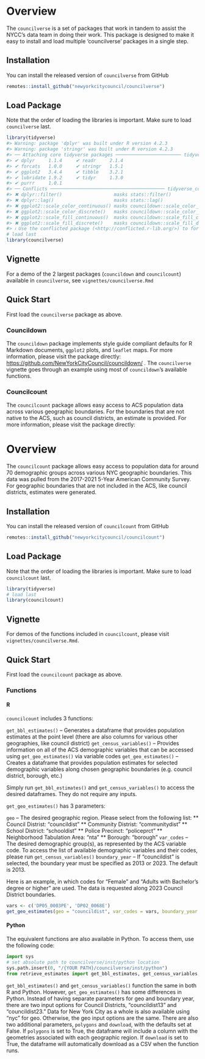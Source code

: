 
<!-- README.md is generated from README.Rmd. Please edit that file -->

# Overview

The `councilverse` is a set of packages that work in tandem to assist
the NYCC’s data team in doing their work. This package is designed to
make it easy to install and load multiple ‘councilverse’ packages in a
single step.

## Installation

You can install the released version of `councilverse` from GitHub

``` r
remotes::install_github("newyorkcitycouncil/councilverse")
```

## Load Package

Note that the order of loading the libraries is important. Make sure to
load `councilverse` last.

``` r
library(tidyverse)
#> Warning: package 'dplyr' was built under R version 4.2.3
#> Warning: package 'stringr' was built under R version 4.2.3
#> ── Attaching core tidyverse packages ──────────────────────── tidyverse 2.0.0 ──
#> ✔ dplyr     1.1.4     ✔ readr     2.1.4
#> ✔ forcats   1.0.0     ✔ stringr   1.5.1
#> ✔ ggplot2   3.4.4     ✔ tibble    3.2.1
#> ✔ lubridate 1.9.2     ✔ tidyr     1.3.0
#> ✔ purrr     1.0.1     
#> ── Conflicts ────────────────────────────────────────── tidyverse_conflicts() ──
#> ✖ dplyr::filter()                   masks stats::filter()
#> ✖ dplyr::lag()                      masks stats::lag()
#> ✖ ggplot2::scale_color_continuous() masks councildown::scale_color_continuous()
#> ✖ ggplot2::scale_color_discrete()   masks councildown::scale_color_discrete()
#> ✖ ggplot2::scale_fill_continuous()  masks councildown::scale_fill_continuous()
#> ✖ ggplot2::scale_fill_discrete()    masks councildown::scale_fill_discrete()
#> ℹ Use the conflicted package (<http://conflicted.r-lib.org/>) to force all conflicts to become errors
# load last
library(councilverse)
```

## Vignette

For a demo of the 2 largest packages (`councildown` and `councilcount`)
available in `councilverse`, see `vignettes/councilverse.Rmd`

## Quick Start

First load the `councilverse` package as above.

### Councildown

The `councildown` package implements style guide compliant defaults for
R Markdown documents, `ggplot2` plots, and `leaflet` maps. For more
information, please visit the package directly:
<https://github.com/NewYorkCityCouncil/councildown/> . The
`councilverse` vignette goes through an example using most of
`councildown`’s available functions.

### Councilcount

The `councilcount` package allows easy access to ACS population data
across various geographic boundaries. For the boundaries that are not
native to the ACS, such as council districts, an estimate is provided.
For more information, please visit the package directly:

# Overview

The `councilcount` package allows easy access to population data for
around 70 demographic groups across various NYC geographic boundaries.
This data was pulled from the 2017-2021 5-Year American Community
Survey. For geographic boundaries that are not included in the ACS, like
council districts, estimates were generated.

## Installation

You can install the released version of `councilcount` from GitHub

``` r
remotes::install_github("newyorkcitycouncil/councilcount")
```

## Load Package

Note that the order of loading the libraries is important. Make sure to
load `councilcount` last.

``` r
library(tidyverse)
# load last
library(councilcount)
```

## Vignette

For demos of the functions included in `councilcount`, please visit
`vignettes/councilverse.Rmd`.

## Quick Start

First load the `councilcount` package as above.

### Functions

#### R

`councilcount` includes 3 functions:

`get_bbl_estimates()` – Generates a dataframe that provides population
estimates at the point level (there are also columns for various other
geographies, like council district) `get_census_variables()` – Provides
information on all of the ACS demographic variables that can be accessed
using `get_geo_estimates()` via variable codes `get_geo_estimates()` –
Creates a dataframe that provides population estimates for selected
demographic variables along chosen geographic boundaries (e.g. council
district, borough, etc.)

Simply run `get_bbl_estimates()` and `get_census_variables()` to access
the desired dataframes. They do not require any inputs.

`get_geo_estimates()` has 3 parameters:

`geo` – The desired geographic region. Please select from the following
list: \*\* Council Distrist: “councildist” \*\* Community Distrist:
“communitydist” \*\* School District: “schooldist” \*\* Police Precinct:
“policeprct” \*\* Neighborhood Tabulation Area: “nta” \*\* Borough:
“borough” `var_codes` – The desired demographic group(s), as represented
by the ACS variable code. To access the list of available demographic
variables and their codes, please run `get_census_variables()`
`boundary_year` – If “councildist” is selected, the boundary year must
be specified as 2013 or 2023. The default is 2013.

Here is an example, in which codes for “Female” and “Adults with
Bachelor’s degree or higher” are used. The data is requested along 2023
Council District boundaries.

``` r
vars <- c('DP05_0003PE', 'DP02_0068E')
get_geo_estimates(geo = "councildist", var_codes = vars, boundary_year = "2023") 
```

#### Python

The equivalent functions are also available in Python. To access them,
use the following code:

``` python
import sys
# set absolute path to councilverse/inst/python location
sys.path.insert(0, "/{YOUR PATH}/councilverse/inst/python")
from retrieve_estimates import get_bbl_estimates, get_census_variables, get_geo_estimates
```

`get_bbl_estimates()` and `get_census_variables()` function the same in
both R and Python. However, `get_geo_estimates()` has some differences
in Python. Instead of having separate parameters for geo and boundary
year, there are two input options for Council Districts, “councildist13”
and “councildist23.” Data for New York City as a whole is also available
using “nyc” for geo. Otherwise, the geo input options are the same.
There are also two additional parameters, `polygons` and `download`,
with the defaults set at False. If `polygons` is set to True, the
dataframe will include a column with the geometries associated with each
geographic region. If `download` is set to True, the dataframe will
automatically download as a CSV when the function runs.
